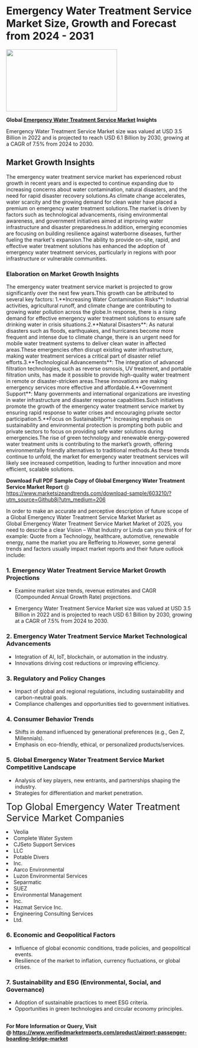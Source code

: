 <H1>Emergency Water Treatment Service Market Size, Growth and Forecast from 2024 - 2031</H1><img class="aligncenter size-medium wp-image-584254" src="https://thirdeyenews.in/wp-content/uploads/2024/09/Global-Market-Research-300x168.jpeg" alt="" width="300" height="168" /><p><strong>Global&nbsp;<a href="https://www.marketsizeandtrends.com/download-sample/603210/?utm_source=Github8j?utm_medium=206">Emergency Water Treatment Service Market</a> Insights</strong></p><p>Emergency Water Treatment Service Market size was valued at USD 3.5 Billion in 2022 and is projected to reach USD 6.1 Billion by 2030, growing at a CAGR of 7.5% from 2024 to 2030.</p><p><h2>Market Growth Insights</h2> The emergency water treatment service market has experienced robust growth in recent years and is expected to continue expanding due to increasing concerns about water contamination, natural disasters, and the need for rapid disaster recovery solutions.As climate change accelerates, water scarcity and the growing demand for clean water have placed a premium on emergency water treatment solutions.The market is driven by factors such as technological advancements, rising environmental awareness, and government initiatives aimed at improving water infrastructure and disaster preparedness.In addition, emerging economies are focusing on building resilience against waterborne diseases, further fueling the market's expansion.The ability to provide on-site, rapid, and effective water treatment solutions has enhanced the adoption of emergency water treatment services, particularly in regions with poor infrastructure or vulnerable communities.<h3>Elaboration on Market Growth Insights</h3> The emergency water treatment service market is projected to grow significantly over the next few years.This growth can be attributed to several key factors: 1.**Increasing Water Contamination Risks**: Industrial activities, agricultural runoff, and climate change are contributing to growing water pollution across the globe.In response, there is a rising demand for effective emergency water treatment solutions to ensure safe drinking water in crisis situations.2.**Natural Disasters**: As natural disasters such as floods, earthquakes, and hurricanes become more frequent and intense due to climate change, there is an urgent need for mobile water treatment systems to deliver clean water in affected areas.These emergencies often disrupt existing water infrastructure, making water treatment services a critical part of disaster relief efforts.3.**Technological Advancements**: The integration of advanced filtration technologies, such as reverse osmosis, UV treatment, and portable filtration units, has made it possible to provide high-quality water treatment in remote or disaster-stricken areas.These innovations are making emergency services more effective and affordable.4.**Government Support**: Many governments and international organizations are investing in water infrastructure and disaster response capabilities.Such initiatives promote the growth of the emergency water treatment service market by ensuring rapid response to water crises and encouraging private sector participation.5.**Focus on Sustainability**: Increasing emphasis on sustainability and environmental protection is prompting both public and private sectors to focus on providing safe water solutions during emergencies.The rise of green technology and renewable energy-powered water treatment units is contributing to the market’s growth, offering environmentally friendly alternatives to traditional methods.As these trends continue to unfold, the market for emergency water treatment services will likely see increased competition, leading to further innovation and more efficient, scalable solutions.<p><span class=""><strong>Download Full PDF Sample Copy of Global Emergency Water Treatment Service Market Report</strong> @ <a href="https://www.marketsizeandtrends.com/download-sample/603210/?utm_source=Github8j?utm_medium=206" target="_blank">https://www.marketsizeandtrends.com/download-sample/603210/?utm_source=Github8j?utm_medium=206</a></span></p><p>In order to make an accurate and perceptive description of future scope of a Global&nbsp;Emergency Water Treatment Service Market Market as Global&nbsp;Emergency Water Treatment Service Market Market of 2025, you need to describe a clear Vision &ndash; What Industry or Linda can you think of for example: Quote from a Technology, healthcare, automotive, renewable energy, name the market you are Reffering to.However, some general trends and factors usually impact market reports and their future outlook include:</p><h3>1.&nbsp;<strong>Emergency Water Treatment Service Market Growth Projections</strong></h3><ul><li>Examine market size trends, revenue estimates and CAGR (Compounded Annual Growth Rate) projections.</li><li><p>Emergency Water Treatment Service Market size was valued at USD 3.5 Billion in 2022 and is projected to reach USD 6.1 Billion by 2030, growing at a CAGR of 7.5% from 2024 to 2030.</p></li></ul><h3>2.&nbsp;<strong>Emergency Water Treatment Service Market Technological Advancements</strong></h3><ul><li>Integration of AI, IoT, blockchain, or automation in the industry.</li><li>Innovations driving cost reductions or improving efficiency.</li></ul><h3>3.&nbsp;<strong>Regulatory and Policy Changes</strong></h3><ul><li>Impact of global and regional regulations, including sustainability and carbon-neutral goals.</li><li>Compliance challenges and opportunities tied to government initiatives.</li></ul><h3>4.&nbsp;<strong>Consumer Behavior Trends</strong></h3><ul><li>Shifts in demand influenced by generational preferences (e.g., Gen Z, Millennials).</li><li>Emphasis on eco-friendly, ethical, or personalized products/services.</li></ul><h3>5.&nbsp;<strong>Global Emergency Water Treatment Service Market Competitive Landscape</strong></h3><ul><li>Analysis of key players, new entrants, and partnerships shaping the industry.</li><li>Strategies for differentiation and market penetration.</li></ul><p data-pm-slice="1 1 []"><span style="color: inherit; font-family: inherit; font-size: 25px;">Top Global Emergency Water Treatment Service Market Companies</span></p><div class="" data-test-id=""><p><li>Veolia</li><li> Complete Water System</li><li> CJSeto Support Services</li><li> LLC</li><li> Potable Divers</li><li> Inc.</li><li> Aarco Environmental</li><li> Luzon Environmental Services</li><li> Separmatic</li><li> SUEZ</li><li> Environmental Management</li><li> Inc.</li><li> Hazmat Service Inc.</li><li> Engineering Consulting Services</li><li> Ltd.</li></p></div><h3>6.&nbsp;<strong>Economic and Geopolitical Factors</strong></h3><ul><li>Influence of global economic conditions, trade policies, and geopolitical events.</li><li>Resilience of the market to inflation, currency fluctuations, or global crises.</li></ul><h3>7.&nbsp;<strong>Sustainability and ESG (Environmental, Social, and Governance)</strong></h3><ul><li>Adoption of sustainable practices to meet ESG criteria.</li><li>Opportunities in green technologies and circular economy principles.</li></ul><h2><strong style="font-size: 14px;">For More Information or Query, Visit @&nbsp;</strong><a style="background-color: #ffffff; font-size: 14px;" href="https://www.marketsizeandtrends.com/report/emergency-water-treatment-service-market/" target="_blank">https://www.verifiedmarketreports.com/product/airport-passenger-boarding-bridge-market</a></h2>